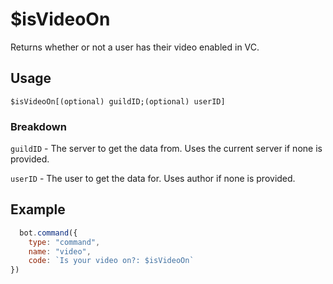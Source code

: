 # $isVideoOn
Returns whether or not a user has their video enabled in VC.

## Usage
```
$isVideoOn[(optional) guildID;(optional) userID]
```

### Breakdown
`guildID` - The server to get the data from. Uses the current server if none is provided.

`userID` - The user to get the data for. Uses author if none is provided.


## Example
```js
  bot.command({
    type: "command", 
    name: "video", 
    code: `Is your video on?: $isVideoOn`
})
```
